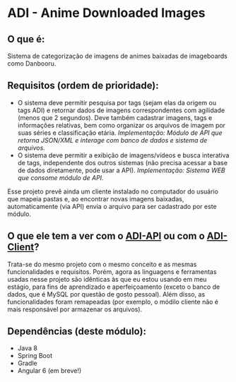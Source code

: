 # ADI - Anime Downloaded Images

## O que é:
Sistema de categorização de imagens de animes baixadas de imageboards como Danbooru.

## Requisitos (ordem de prioridade):
* O sistema deve permitir pesquisa por tags (sejam elas da origem ou tags ADI) e retornar dados de imagens correspondentes com agilidade (menos que 2 segundos). Deve também cadastrar imagens, tags e informações relativas, bem como organizar os arquivos de imagem por suas séries e classificação etária.
	_Implementação: Módulo de API que retorna JSON/XML e interage com banco de dados e sistema de arquivos._
* O sistema deve permitir a exibição de imagens/vídeos e busca interativa de tags, independente dos outros sistemas (não precisa acessar a base de dados diretamente, pode usar a API).
	_Implementação: Sistema WEB que consome módulo de API._
  
Esse projeto prevê ainda um cliente instalado no computador do usuário que mapeia pastas e, ao encontrar novas imagens baixadas, automaticamente (via API) envia o arquivo para ser cadastrado por este módulo.

## O que ele tem a ver com o [ADI-API](https://github.com/cslclaman/adi-api) ou com o [ADI-Client](https://github.com/cslclaman/adi-client)?
Trata-se do mesmo projeto com o mesmo conceito e as mesmas funcionalidades e requisitos. Porém, agora as linguagens e ferramentas usadas nesse projeto são idênticas às que eu estou usando em meu estágio, para fins de aprendizado e aperfeiçoamento (exceto o banco de dados, que é MySQL por questão de gosto pessoal). Além disso, as funcionalidades foram remapeadas (por exemplo, o módilo cliente não é mais responsável por armazenar os arquivos).
 
## Dependências (deste módulo):
* Java 8
* Spring Boot
* Gradle
* Angular 6 (em breve!)

